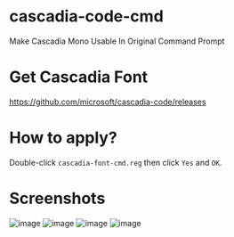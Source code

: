 # cascadia-code-cmd
Make Cascadia Mono Usable In Original Command Prompt

# Get Cascadia Font
https://github.com/microsoft/cascadia-code/releases

# How to apply?
Double-click `cascadia-font-cmd.reg` then click `Yes` and `OK`.

# Screenshots
![image](https://user-images.githubusercontent.com/78950913/109715252-b9ade880-7ba3-11eb-8bf9-aebbd594227f.png)
![image](https://user-images.githubusercontent.com/78950913/109715302-c6324100-7ba3-11eb-9229-c5f51c95a376.png)
![image](https://user-images.githubusercontent.com/78950913/109715411-e3ffa600-7ba3-11eb-95f9-685d1922166c.png)
![image](https://user-images.githubusercontent.com/78950913/109715603-25905100-7ba4-11eb-815f-ea46fb2af628.png)

